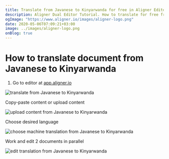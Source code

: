 ```yaml
---
title: Translate from Javanese to Kinyarwanda for free in Aligner Editor
description: Aligner Dual Editor Tutorial. How to translate for free from Javanese to Kinyarwanda. Aligner is multilingual document management platform. 
ogImage: "https://www.aligner.io/images/aligner-logo.png"
date: 2020-05-06T07:09:21+03:00
image: ../images/aligner-logo.png
onBlog: true
---
```


# How to translate document from Javanese to Kinyarwanda

1. Go to editor at [app.aligner.io](https://app.aligner.io "Aligner App web page")

![translate from Javanese to Kinyarwanda](../aligner-blank-editor.png "translate from Javanese to Kinyarwanda")

Copy-paste content or upload content

![upload content from Javanese to Kinyarwanda](../aligner-uploaded-document.png "upload content from Javanese to Kinyarwanda")

Choose desired language

![choose machine translation from Javanese to Kinyarwanda](../aligner-language-dropdown.png "choose machine translation from Javanese to Kinyarwanda")

Work and edit 2 documents in parallel

![edit translation from Javanese to Kinyarwanda](../aligner-double-sitded-editor.png "edit translation from Javanese to Kinyarwanda")

